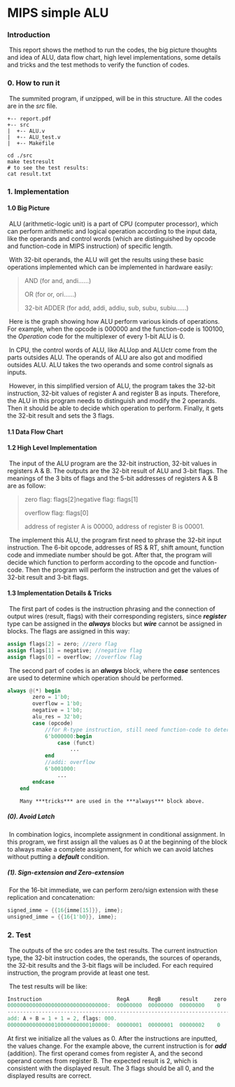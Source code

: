 # MIPS simple ALU

### Introduction

​		This report shows the method to run the codes, the  big picture thoughts and idea of ALU, data flow chart, high level implementations, some details and tricks and the test methods to verify the function of codes.

### 0. How to run it

​		The summited program, if unzipped, will be in this structure. All the codes are in the *src* file.

```
+-- report.pdf
+-- src
|  +-- ALU.v
|  +-- ALU_test.v
|  +-- Makefile
```

```
cd ./src
make testresult
# to see the test results:
cat result.txt
```

### 1. Implementation

#### 1.0 Big Picture

​		ALU (arithmetic-logic unit) is a part of CPU (computer processor), which can perform arithmetic and logical operation according to the input data, like the operands and control words (which are distinguished by opcode and function-code in MIPS instruction) of specific length. 

​		With 32-bit operands, the ALU will get the results using these basic operations implemented which can be implemented in hardware easily:

> AND (for and, andi......)
>
> OR    (for or, ori......)
>
> 32-bit ADDER (for add, addi, addiu, sub, subu, subiu......)

​		Here is the graph showing how ALU perform various kinds of operations. For example, when the opcode is 000000 and the function-code is 100100, the *Operation* code for the multiplexer of every 1-bit ALU is 0. 


​		In CPU, the control words of ALU, like ALUop and ALUctr come from the parts outsides ALU. The operands of ALU are also got and modified outsides ALU. ALU takes the two operands and some control signals as inputs. 

​		However, in this simplified version of ALU, the program takes the 32-bit instruction, 32-bit values of register A and register B as inputs. Therefore, the ALU in this program needs to distinguish and modify the 2 operands. Then it should be able to decide which operation to perform. Finally, it gets the 32-bit result and sets the 3 flags.


#### 1.1 Data Flow Chart


#### 1.2 High Level Implementation

​	The input of the ALU program are the 32-bit instruction, 32-bit values in registers A & B. The outputs are the 32-bit result of ALU and 3-bit flags. The meanings of the 3 bits of flags and the 5-bit addresses of registers A & B are as follow:

> zero flag: flags[2]negative flag: flags[1]
>
> overflow flag: flags[0]
>
> address of register A is 00000, address of register B is 00001.

​	The implement this ALU, the program first need to phrase the 32-bit input instruction. The 6-bit opcode, addresses of RS & RT, shift amount, function code and immediate number should be got. After that, the program will decide which function to perform according to the opcode and function-code. Then the program will perform the instruction and get the values of 32-bit result and 3-bit flags.

#### 1.3 Implementation Details & Tricks

​		The first part of codes is the instruction phrasing and the connection of output wires (result, flags) with their corresponding registers, since ***register*** type can be assigned in the ***always*** blocks but ***wire*** cannot be assigned in blocks. The flags are assigned in this way:

```verilog
assign flags[2] = zero; //zero flag
assign flags[1] = negative; //negative flag
assign flags[0] = overflow; //overflow flag
```

​		The second part of codes is an ***always*** block, where the ***case*** sentences are used to determine which operation should be performed.

```verilog
always @(*) begin
        zero = 1'b0;
        overflow = 1'b0;
        negative = 1'b0;
    	alu_res = 32'b0;
        case (opcode)
            //for R-type instruction, still need function-code to determine the operation
            6'b000000:begin
                case (funct)
               		...
            end 
            //addi: overflow
            6'b001000:
                ...
        endcase
    end
```

 		Many ***tricks*** are used in the ***always*** block above.

##### (0).  Avoid Latch

​		In combination logics, incomplete assignment in conditional assignment. In this program, we first assign all the values as 0 at the beginning of the block to always make a complete assignment, for which we can avoid latches without putting a ***default*** condition.

##### (1). Sign-extension and Zero-extension

​		For the 16-bit immediate, we can perform zero/sign extension with these replication and concatenation:

```verilog
signed_imme = {{16{imme[15]}}, imme};
unsigned_imme = {{16{1'b0}}, imme};
```

### 2. Test

​		The outputs of the src codes are the test results. The current instruction type, the 32-bit instruction codes, the operands, the sources of operands, the 32-bit results and the 3-bit flags will be included. For each required instruction, the program provide at least one test.

​		The test results will be like:

```verilog
Instruction                        RegA      RegB      result     zero negative overflow
00000000000000000000000000000000:  00000000  00000000  00000000    0       0       0    
-----------------------------------------------------------------------------------------
add: A + B = 1 + 1 = 2, flags: 000.
00000000000000010000000000100000:  00000001  00000001  00000002    0       0       0    
```

At first we initialize all the values as 0. After the instructions are inputted, the values change. For the example above, the current instruction is for ***add*** (addition). The first operand comes from register A, and the second operand comes from register B.  The expected result is 2, which is consistent with the displayed result. The 3 flags should be all 0, and the displayed results are correct.

